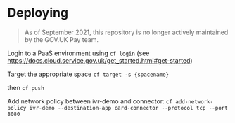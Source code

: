 # Deploying

> As of September 2021, this repository is no longer actively maintained by the GOV.UK Pay team.

Login to a PaaS environment using `cf login` (see https://docs.cloud.service.gov.uk/get_started.html#get-started)

Target the appropriate space `cf target -s {spacename}`

then
`cf push`

Add network policy between ivr-demo and connector:
`cf add-network-policy ivr-demo --destination-app card-connector --protocol tcp --port 8080`
